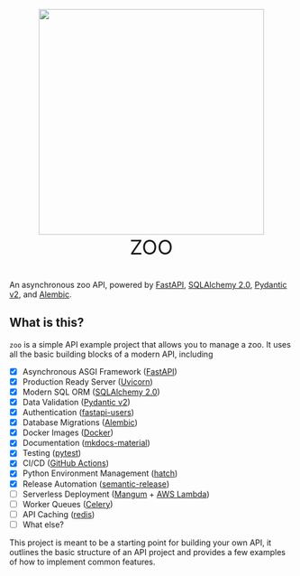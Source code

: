 <div style="text-align: center;">
  <p style="margin-bottom: 0;" align="center">
    <img src="https://i.imgur.com/Gdbh2Dj.png" width="400">
  </p>
  <p style="font-size: 36px; margin-top: 0;" align="center">
    ZOO
  </p>
</div>

An asynchronous zoo API, powered by [FastAPI](https://fastapi.tiangolo.com/),
[SQLAlchemy 2.0](https://www.sqlalchemy.org/), [Pydantic v2](https://docs.pydantic.dev/latest/),
and [Alembic](https://alembic.sqlalchemy.org/en/latest/).

## What is this?

`zoo` is a simple API example project that allows you to manage a zoo.
It uses all the basic building blocks of a modern API, including

-   [x] Asynchronous ASGI Framework ([FastAPI](https://fastapi.tiangolo.com/))
-   [x] Production Ready Server ([Uvicorn](https://www.uvicorn.org/))
-   [x] Modern SQL ORM ([SQLAlchemy 2.0](https://www.sqlalchemy.org/))
-   [x] Data Validation ([Pydantic v2](https://docs.pydantic.dev/latest/))
-   [x] Authentication ([fastapi-users](https://frankie567.github.io/fastapi-users/))
-   [x] Database Migrations ([Alembic](https://alembic.sqlalchemy.org/en/latest/))
-   [x] Docker Images ([Docker](https://www.docker.com/))
-   [x] Documentation ([mkdocs-material](https://squidfunk.github.io/mkdocs-material/))
-   [x] Testing ([pytest](https://docs.pytest.org/))
-   [x] CI/CD ([GitHub Actions](https://github.com/features/actions))
-   [x] Python Environment Management ([hatch](https://github.com/pypa/hatch))
-   [x] Release Automation ([semantic-release](https://github.com/semantic-release/semantic-release))
-   [ ] Serverless Deployment ([Mangum](https://magnum-ci.com/) + [AWS Lambda](https://aws.amazon.com/lambda/))
-   [ ] Worker Queues ([Celery](https://docs.celeryproject.org/en/stable/))
-   [ ] API Caching ([redis](https://redis.io/))
-   [ ] What else?

This project is meant to be a starting point for building your own API,
it outlines the basic structure of an API project and provides a few
examples of how to implement common features.
